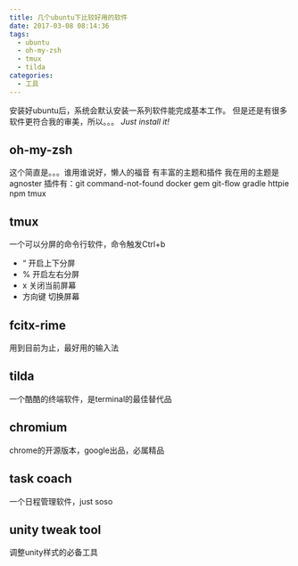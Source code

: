 ```yaml
---
title: 几个ubuntu下比较好用的软件
date: 2017-03-08 08:14:36
tags: 
  - ubuntu
  - oh-my-zsh
  - tmux
  - tilda
categories: 
  - 工具
---
```

安装好ubuntu后，系统会默认安装一系列软件能完成基本工作。
但是还是有很多软件更符合我的审美，所以。。。
*Just install it!*
## oh-my-zsh
这个简直是。。。谁用谁说好，懒人的福音
有丰富的主题和插件
我在用的主题是agnoster
插件有：git command-not-found docker gem git-flow gradle httpie npm tmux
## tmux
一个可以分屏的命令行软件，命令触发Ctrl+b
- “ 开启上下分屏
- % 开启左右分屏
- x 关闭当前屏幕
- 方向键 切换屏幕

## fcitx-rime
用到目前为止，最好用的输入法
## tilda
一个酷酷的终端软件，是terminal的最佳替代品
## chromium
chrome的开源版本，google出品，必属精品
## task coach
一个日程管理软件，just soso
## unity tweak tool
调整unity样式的必备工具
